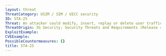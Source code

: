 ```yaml
---
layout: threat
ThreatCategory: USIM / SIM / UICC security
ID: STA-25
Threat: An attacker could modify, insert, replay or delete user traffic on the UICC-terminal interface.
ThreatOrigin: 3G Security; Security Threats and Requirements (Release 4) [^165]
ExploitExample:
CVEExample:
PossibleCountermeasures: {}
title: STA-25
---
```

